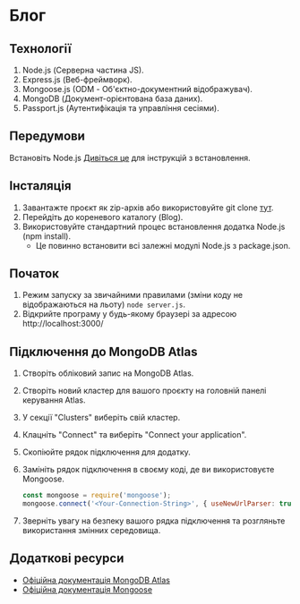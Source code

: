 # Блог

## Технології

1. Node.js (Серверна частина JS).
2. Express.js (Веб-фреймворк).
3. Mongoose.js (ODM - Об'єктно-документний відображувач).
4. MongoDB (Документ-орієнтована база даних).
5. Passport.js (Аутентифікація та управління сесіями).

## Передумови

Встановіть Node.js [Дивіться це](https://www.guru99.com/download-install-node-js.html) для інструкцій з встановлення.

## Інсталяція

1. Завантажте проєкт як zip-архів або використовуйте git clone [тут](https://github.com/TiulpaSergio/blog).
2. Перейдіть до кореневого каталогу (Blog).
3. Використовуйте стандартний процес встановлення додатка Node.js (npm install).
   - Це повинно встановити всі залежні модулі Node.js з package.json.

## Початок

1. Режим запуску за звичайними правилами (зміни коду не відображаються на льоту) `node server.js`.
2. Відкрийте програму у будь-якому браузері за адресою http://localhost:3000/

## Підключення до MongoDB Atlas

1. Створіть обліковий запис на MongoDB Atlas.
2. Створіть новий кластер для вашого проєкту на головній панелі керування Atlas.
3. У секції "Clusters" виберіть свій кластер.
4. Клацніть "Connect" та виберіть "Connect your application".
5. Скопіюйте рядок підключення для додатку.
6. Замініть рядок підключення в своєму коді, де ви використовуєте Mongoose.

    ```javascript
    const mongoose = require('mongoose');
    mongoose.connect('<Your-Connection-String>', { useNewUrlParser: true, useUnifiedTopology: true });
    ```

7. Зверніть увагу на безпеку вашого рядка підключення та розгляньте використання змінних середовища.

## Додаткові ресурси

- [Офіційна документація MongoDB Atlas](https://docs.atlas.mongodb.com/)
- [Офіційна документація Mongoose](https://mongoosejs.com/docs/)
